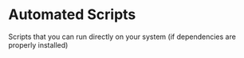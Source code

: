 # Automated Scripts

Scripts that you can run directly on your system (if dependencies are properly installed)
